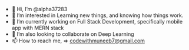 - 👋 Hi, I’m @alpha37283
- 👀 I’m interested in Learning new things, and knowing how things work.
- 🌱 I’m currently working on Full Stack Development, specifically mobile app with MERN stack
- 💞️ I’m also looking to collaborate on Deep Learning
- 📫 How to reach me, => codewithmuneeb7@gmail.com

<!---
alpha37283/alpha37283 is a ✨ special ✨ repository because its `README.md` (this file) appears on your GitHub profile.
You can click the Preview link to take a look at your changes.
--->
